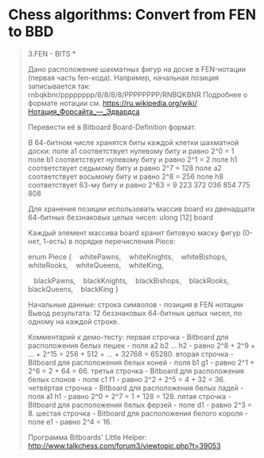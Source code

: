 <h1>Chess algorithms: Convert from FEN to BBD</h1>

<blockquote>
3.FEN - BITS *

Дано расположение шахматных фигур на доске в FEN-нотации (первая часть fen-кода).
Например, начальная позиция записывается так: 
rnbqkbnr/pppppppp/8/8/8/8/PPPPPPPP/RNBQKBNR
Подробнее о формате нотации см. 
https://ru.wikipedia.org/wiki/Нотация_Форсайта_—_Эдвардса

Перевести её в Bitboard Board-Definition формат.

В 64-битном числе хранятся биты каждой клетки шахматной доски:
поле a1 соответствует нулевому биту и равно 2^0 = 1
поле b1 соответствует нулевому биту и равно 2^1 = 2
поле h1 соответствует седьмому биту и равно 2^7 = 128
поле a2 соответствует восьмому биту и равно 2^8 = 256
поле h8 соответствует 63-му биту и равно 2^63 = 9 223 372 036 854 775 808

Для хранения позиции использовать массив board 
из двенадцати 64-битных беззнаковых целых чисел:
	ulong [12] board

Каждый элемент массива board хранит битовую маску фигур 
(0-нет, 1-есть) в порядке перечисления Piece:

enum Piece
{
   whitePawns,
   whiteKnights,
   whiteBishops,
   whiteRooks,
   whiteQueens,
   whiteKing,
 
   blackPawns,
   blackKnights,
   blackBishops,
   blackRooks,
   blackQueens,
   blackKing
}

Начальные данные: строка символов - позиция в FEN нотации
Вывод результата: 12 беззнаковых 64-битных целых чисел, по одному на каждой строке.

Комментарий к демо-тесту:
первая строчка - Bitboard для расположения белых пешек - 
поля a2 b2 ... h2 - равно 2^8 + 2^9 + ... + 2^15 = 256 + 512 + ... + 32768 = 65280.
вторая строчка - Bitboard для расположения белых коней - 
поля b1 g1 - равно 2^1 + 2^6 = 2 + 64 = 66.
третья строчка - Bitboard для расположения белых слонов - 
поля c1 f1 - равно 2^2 + 2^5 = 4 + 32 = 36.
четвёртая строчка - Bitboard для расположения белых ладей - 
поля a1 h1 - равно 2^0 + 2^7 = 1 + 128 = 129.
пятая строчка - Bitboard для расположения белых ферзей - 
поле d1 - равно 2^3 = 8.
шестая строчка - Bitboard для расположения белого короля - 
поле e1 - равно 2^4 = 16.

Программа Bitboards' Little Helper:
http://www.talkchess.com/forum3/viewtopic.php?t=39053

</blockquote>